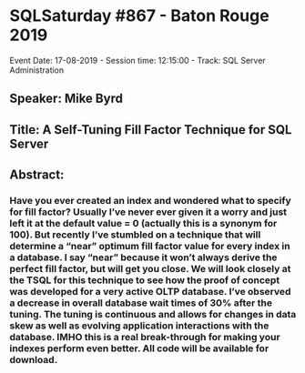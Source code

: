 # SQLSaturday #867 - Baton Rouge 2019
Event Date: 17-08-2019 - Session time: 12:15:00 - Track: SQL Server Administration
## Speaker: Mike Byrd
## Title: A Self-Tuning Fill Factor Technique for SQL Server
## Abstract:
### Have you ever created an index and wondered what to specify for fill factor?  Usually I’ve never ever given it a worry and just left it at the default value = 0 (actually this is a synonym for 100).  But recently I’ve stumbled on a technique that will determine a “near” optimum fill factor value for every index in a database.  I say “near” because it won’t always derive the perfect fill factor, but will get you close.  We will look closely at the TSQL for this technique to see how the proof of concept was developed for a very active OLTP database.  I’ve observed a decrease in overall database wait times of 30% after the tuning.  The tuning is continuous and allows for changes in data skew as well as evolving application interactions with the database.  IMHO this is a real break-through for making your indexes perform even better.  All code will be available for download.
